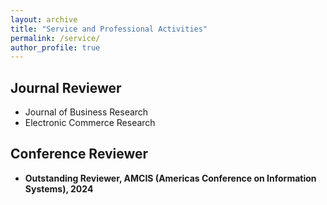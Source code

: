 ```yaml
---
layout: archive
title: "Service and Professional Activities"
permalink: /service/
author_profile: true
---
```


<h2>Journal Reviewer</h2>

- Journal of Business Research
- Electronic Commerce Research

<h2>Conference Reviewer</h2>

- **Outstanding Reviewer, AMCIS (Americas Conference on Information Systems), 2024**
